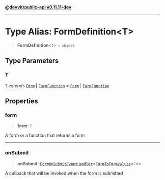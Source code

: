 [**@devvit/public-api v0.11.11-dev**](../README.md)

---

# Type Alias: FormDefinition\<T\>

> **FormDefinition**\<`T`\> = `object`

## Type Parameters

### T

`T` _extends_ [`Form`](Form.md) \| [`FormFunction`](FormFunction.md) = [`Form`](Form.md) \| [`FormFunction`](FormFunction.md)

## Properties

<a id="form"></a>

### form

> **form**: `T`

A form or a function that returns a form

---

<a id="onsubmit"></a>

### onSubmit

> **onSubmit**: [`FormOnSubmitEventHandler`](FormOnSubmitEventHandler.md)\<[`FormToFormValues`](FormToFormValues.md)\<`T`\>\>

A callback that will be invoked when the form is submitted
